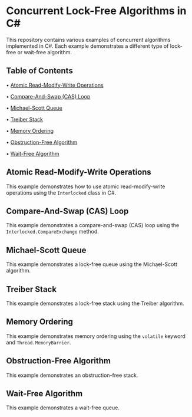 # Concurrent Lock-Free Algorithms in C#

This repository contains various examples of concurrent algorithms implemented in C#. Each example demonstrates a different type of lock-free or wait-free algorithm.

## Table of Contents

•  [Atomic Read-Modify-Write Operations](https://github.com/alisadri1993/LockFreeAlgorithms/tree/master/LockFreeAlgorithms/LockFreeTypes/Atomic-Read-Modify-Write)

•  [Compare-And-Swap (CAS) Loop](https://github.com/alisadri1993/LockFreeAlgorithms/tree/master/LockFreeAlgorithms/LockFreeTypes/CompareAndSwap)

•  [Michael-Scott Queue](https://github.com/alisadri1993/LockFreeAlgorithms/tree/master/LockFreeAlgorithms/LockFreeTypes/DataStructures/MichaelScott)

•  [Treiber Stack](https://github.com/alisadri1993/LockFreeAlgorithms/tree/master/LockFreeAlgorithms/LockFreeTypes/DataStructures/Treiber)

•  [Memory Ordering](https://github.com/alisadri1993/LockFreeAlgorithms/tree/master/LockFreeAlgorithms/LockFreeTypes/MemoryOrdering)

•  [Obstruction-Free Algorithm](https://github.com/alisadri1993/LockFreeAlgorithms/tree/master/LockFreeAlgorithms/LockFreeTypes/ObstructionFree)

•  [Wait-Free Algorithm](https://github.com/alisadri1993/LockFreeAlgorithms/tree/master/LockFreeAlgorithms/LockFreeTypes/WaitFree)


## Atomic Read-Modify-Write Operations

This example demonstrates how to use atomic read-modify-write operations using the `Interlocked` class in C#.

## Compare-And-Swap (CAS) Loop

This example demonstrates a compare-and-swap (CAS) loop using the `Interlocked.CompareExchange` method.

## Michael-Scott Queue

This example demonstrates a lock-free queue using the Michael-Scott algorithm.

## Treiber Stack

This example demonstrates a lock-free stack using the Treiber algorithm.

## Memory Ordering

This example demonstrates memory ordering using the `volatile` keyword and `Thread.MemoryBarrier`.

## Obstruction-Free Algorithm

This example demonstrates an obstruction-free stack.

## Wait-Free Algorithm

This example demonstrates a wait-free queue.
